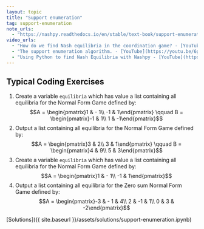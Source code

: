 ```yaml
---
layout: topic
title: "Support enumeration"
tag: support-enumeration
note_urls:
  - "https://nashpy.readthedocs.io/en/stable/text-book/support-enumeration.html#"
video_urls:
  - "How do we find Nash equilibria in the coordination game? - [YouTube](https://youtu.be/zfcS3jrMjlY)"
  - "The support enumeration algorithm. - [YouTube](https://youtu.be/6gx5gSMDav4)"
  - "Using Python to find Nash Equilibria with Nashpy - [YouTube](https://youtu.be/ggUp9EfkEo8)"
---
```


## Typical Coding Exercises

1. Create a variable `equilibria` which has value a list containing all equilibria for the Normal Form Game defined by:
   $$A = \begin{pmatrix}1 & - 1\\ -1 & 1\end{pmatrix} \qquad B = \begin{pmatrix}-1 & 1\\ 1 & -1\end{pmatrix}$$
2. Output a list containing all equilibria for the Normal Form Game defined by:
   $$A = \begin{pmatrix}3 & 2\\ 3 & 1\end{pmatrix} \qquad B = \begin{pmatrix}4 & 9\\ 5 & 3\end{pmatrix}$$
3. Create a variable `equilibria` which has value a list containing all equilibria for the Normal Form Game defined by:
   $$A = \begin{pmatrix}1 & - 1\\ -1 & 1\end{pmatrix}$$
4. Output a list containing all equilibria for the Zero sum Normal Form Game defined by:
   $$A = \begin{pmatrix}-3 & - 1 & 4\\ 2 & -1 &  1\\ 0 & 3 & -2\end{pmatrix}$$

[Solutions]({{ site.baseurl }}/assets/solutions/support-enumeration.ipynb)
